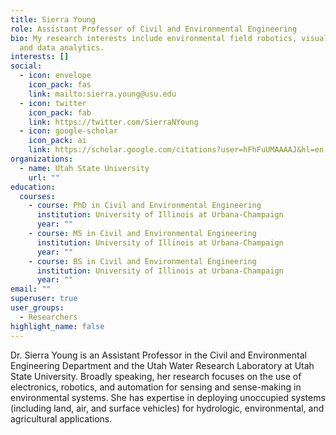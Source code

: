 ```yaml
---
title: Sierra Young
role: Assistant Professor of Civil and Environmental Engineering
bio: My research interests include environmental field robotics, visual sensing,
  and data analytics.
interests: []
social:
  - icon: envelope
    icon_pack: fas
    link: mailto:sierra.young@usu.edu
  - icon: twitter
    icon_pack: fab
    link: https://twitter.com/SierraNYoung
  - icon: google-scholar
    icon_pack: ai
    link: https://scholar.google.com/citations?user=hFhFuUMAAAAJ&hl=en
organizations:
  - name: Utah State University
    url: ""
education:
  courses:
    - course: PhD in Civil and Environmental Engineering
      institution: University of Illinois at Urbana-Champaign
      year: ""
    - course: MS in Civil and Environmental Engineering
      institution: University of Illinois at Urbana-Champaign
      year: ""
    - course: BS in Civil and Environmental Engineering
      institution: University of Illinois at Urbana-Champaign
      year: ""
email: ""
superuser: true
user_groups:
  - Researchers
highlight_name: false
---
```


Dr. Sierra Young is an Assistant Professor in the Civil and Environmental Engineering Department and the Utah Water Research Laboratory at Utah State University. Broadly speaking, her research focuses on the use of electronics, robotics, and automation for sensing and sense-making in environmental systems. She has expertise in deploying unoccupied systems (including land, air, and surface vehicles) for hydrologic, environmental, and agricultural applications.

